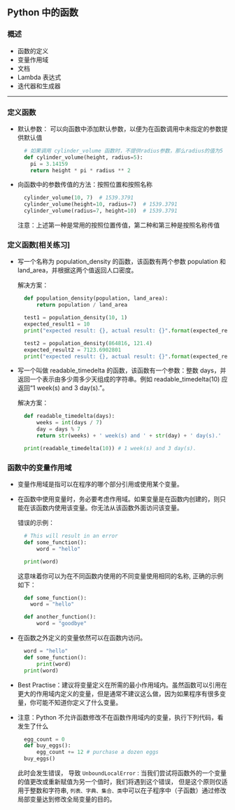 Python 中的函数
---

### 概述

- 函数的定义
- 变量作用域
- 文档
- Lambda 表达式
- 迭代器和生成器

---

### 定义函数

- 默认参数： 可以向函数中添加默认参数，以便为在函数调用中未指定的参数提供默认值

  ```Python
    # 如果调用 cylinder_volume 函数时，不提供radius参数，那么radius的值为5
    def cylinder_volume(height, radius=5):
      pi = 3.14159
      return height * pi * radius ** 2
  ```

- 向函数中的参数传值的方法：按照位置和按照名称

  ```Python
    cylinder_volume(10, 7)  # 1539.3791
    cylinder_volume(height=10, radius=7)  # 1539.3791
    cylinder_volume(radius=7, height=10)  # 1539.3791
  ```

  注意：上述第一种是常用的按照位置传值，第二种和第三种是按照名称传值

### 定义函数[相关练习]

- 写一个名称为 population_density 的函数，该函数有两个参数 population 和 land_area，并根据这两个值返回人口密度。

  解决方案：

  ```Python
    def population_density(population, land_area):
        return population / land_area

    test1 = population_density(10, 1)
    expected_result1 = 10
    print("expected result: {}, actual result: {}".format(expected_result1, test1)) # expected result: 10, actual result: 10.0

    test2 = population_density(864816, 121.4)
    expected_result2 = 7123.6902801
    print("expected result: {}, actual result: {}".format(expected_result2, test2)) # expected result: 7123.6902801, actual result: 7123.690280065897
  ```

- 写一个叫做 readable_timedelta 的函数，该函数有一个参数：整数 days，并返回一个表示由多少周多少天组成的字符串。例如 readable_timedelta(10) 应返回“1 week(s) and 3 day(s).”。

  解决方案：

  ```Python
    def readable_timedelta(days):
        weeks = int(days / 7)
        day = days % 7
        return str(weeks) + ' week(s) and ' + str(day) + ' day(s).'

    print(readable_timedelta(10)) # 1 week(s) and 3 day(s).
  ```

### 函数中的变量作用域

- 变量作用域是指可以在程序的哪个部分引用或使用某个变量。

- 在函数中使用变量时，务必要考虑作用域。如果变量是在函数内创建的，则只能在该函数内使用该变量。你无法从该函数外面访问该变量。

  错误的示例：

  ```Python
    # This will result in an error
    def some_function():
        word = "hello"

    print(word)
  ```

  这意味着你可以为在不同函数内使用的不同变量使用相同的名称, 正确的示例如下：

  ```Python
    def some_function():
      word = "hello"

    def another_function():
        word = "goodbye"
  ```

- 在函数之外定义的变量依然可以在函数内访问。
  ```Python
    word = "hello"
    def some_function():
        print(word)
    print(word)
  ```

- Best Practise：建议将变量定义在所需的最小作用域内。虽然函数可以引用在更大的作用域内定义的变量，但是通常不建议这么做，因为如果程序有很多变量，你可能不知道你定义了什么变量。

- 注意：Python 不允许函数修改不在函数作用域内的变量，执行下列代码，看发生了什么
  ```Python
    egg_count = 0
    def buy_eggs():
        egg_count += 12 # purchase a dozen eggs
    buy_eggs()
  ```

  此时会发生错误， 导致 `UnboundLocalError` : 当我们尝试将函数外的一个变量的值更改或重新赋值为另一个值时，我们将遇到这个错误， 但是这个原则仅适用于整数和字符串, `列表、字典、集合、类`中可以在子程序中（子函数）通过修改局部变量达到修改全局变量的目的。
